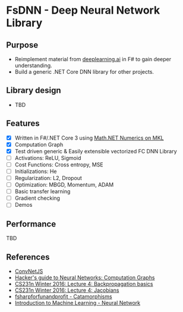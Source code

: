 # FsDNN - Deep Neural Network Library

## Purpose

- Reimplement material from [deeplearning.ai](https://www.deeplearning.ai/) in F# to gain deeper understanding.
- Build a generic .NET Core DNN library for other projects.

## Library design

- TBD

## Features

- [x] Written in F#/.NET Core 3 using [Math.NET Numerics on MKL](https://numerics.mathdotnet.com/)
- [x] Computation Graph 
- [x] Test driven generic & Easily extensible vectorized FC DNN Library
- [ ] Activations: ReLU, Sigmoid
- [ ] Cost Functions: Cross entropy, MSE
- [ ] Initializations: He
- [ ] Regularization: L2, Dropout
- [ ] Optimization: MBGD, Momentum, ADAM
- [ ] Basic transfer learning
- [ ] Gradient checking
- [ ] Demos

## Performance

TBD

## References

- [ConvNetJS](https://cs.stanford.edu/people/karpathy/convnetjs/docs.html)
- [Hacker's guide to Neural Networks: Computation Graphs](https://karpathy.github.io/neuralnets/)
- [CS231n Winter 2016: Lecture 4: Backpropagation basics](https://www.youtube.com/watch?v=i94OvYb6noo&t=392)
- [CS231n Winter 2016: Lecture 4: Jacobians](https://www.youtube.com/watch?v=i94OvYb6noo&t=2609)
- [fsharpforfunandprofit - Catamorphisms](https://fsharpforfunandprofit.com/posts/recursive-types-and-folds-3/#container)
- [Introduction to Machine Learning - Neural Network](https://tomaszgolan.github.io/introduction_to_machine_learning/markdown/introduction_to_machine_learning_04_nn/introduction_to_machine_learning_04_nn/)
